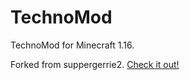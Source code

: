 # TechnoMod
TechnoMod for Minecraft 1.16.

Forked from suppergerrie2. <a href="https://github.com/suppergerrie2/ForgeTutorial/tree/1.15">Check it out!</a>
